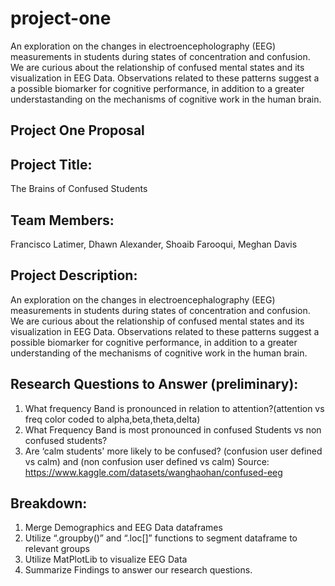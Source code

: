 # project-one

An exploration on the changes in electroencepholography (EEG) measurements in students during states of concentration and confusion. 
We are curious about the relationship of confused mental states and its visualization in EEG Data.
Observations related to these patterns suggest a a possible biomarker for cognitive performance, in addition to a greater understastanding
on the mechanisms of cognitive work in the human brain.

## Project One Proposal

## Project Title: 
The Brains of Confused Students

## Team Members: 
Francisco Latimer, Dhawn Alexander, Shoaib Farooqui, Meghan Davis

## Project Description:
An exploration on the changes in electroencephalography (EEG)
measurements in students during states of concentration and confusion. We are curious about
the relationship of confused mental states and its visualization in EEG Data. Observations
related to these patterns suggest a possible biomarker for cognitive performance, in addition to
a greater understanding of the mechanisms of cognitive work in the human brain.

## Research Questions to Answer (preliminary):
1. What frequency Band is pronounced in relation to attention?(attention vs freq color
coded to alpha,beta,theta,delta)
2. What Frequency Band is most pronounced in confused Students vs non confused
students?
3. Are ‘calm students' more likely to be confused? (confusion user defined vs calm) and
(non confusion user defined vs calm)
Source: https://www.kaggle.com/datasets/wanghaohan/confused-eeg


## Breakdown:
1. Merge Demographics and EEG Data dataframes
2. Utilize “.groupby()” and “.loc[]” functions to segment dataframe to relevant groups
3. Utilize MatPlotLib to visualize EEG Data
4. Summarize Findings to answer our research questions.
